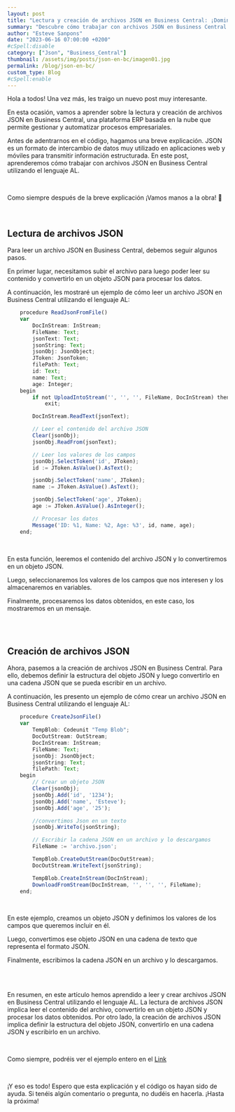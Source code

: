 ```yaml
---
layout: post
title: "Lectura y creación de archivos JSON en Business Central: ¡Domina el intercambio de datos estructurados!"
summary: "Descubre cómo trabajar con archivos JSON en Business Central utilizando el lenguaje AL. Aprende a leer y procesar datos de archivos JSON, así como a crear y descargar archivos JSON. Mejora tus habilidades en el intercambio de datos estructurados y potencia tus proyectos en Business Central."
author: "Esteve Sanpons"
date: "2023-06-16 07:00:00 +0200"
#cSpell:disable
category: ["Json", "Business_Central"]
thumbnail: /assets/img/posts/json-en-bc/imagen01.jpg
permalink: /blog/json-en-bc/
custom_type: Blog
#cSpell:enable
---
```


Hola a todos! Una vez más, les traigo un nuevo post muy interesante.

En esta ocasión, vamos a aprender sobre la lectura y creación de archivos JSON en Business Central, una plataforma ERP basada en la nube que permite gestionar y automatizar procesos empresariales.

Antes de adentrarnos en el código, hagamos una breve explicación. JSON es un formato de intercambio de datos muy utilizado en aplicaciones web y móviles para transmitir información estructurada. En este post, aprenderemos cómo trabajar con archivos JSON en Business Central utilizando el lenguaje AL.

<br>

Como siempre después de la breve explicación ¡Vamos manos a la obra! :clap:

<br>

## Lectura de archivos JSON

Para leer un archivo JSON en Business Central, debemos seguir algunos pasos.

En primer lugar, necesitamos subir el archivo para luego poder leer su contenido y convertirlo en un objeto JSON para procesar los datos.

A continuación, les mostraré un ejemplo de cómo leer un archivo JSON en Business Central utilizando el lenguaje AL:

```javascript
    procedure ReadJsonFromFile()
    var
        DocInStream: InStream;
        FileName: Text;
        jsonText: Text;
        jsonString: Text;
        jsonObj: JsonObject;
        JToken: JsonToken;
        filePath: Text;
        id: Text;
        name: Text;
        age: Integer;
    begin
        if not UploadIntoStream('', '', '', FileName, DocInStream) then
            exit;

        DocInStream.ReadText(jsonText);

        // Leer el contenido del archivo JSON
        Clear(jsonObj);
        jsonObj.ReadFrom(jsonText);

        // Leer los valores de los campos
        jsonObj.SelectToken('id', JToken);
        id := JToken.AsValue().AsText();

        jsonObj.SelectToken('name', JToken);
        name := JToken.AsValue().AsText();

        jsonObj.SelectToken('age', JToken);
        age := JToken.AsValue().AsInteger();

        // Procesar los datos
        Message('ID: %1, Name: %2, Age: %3', id, name, age);
    end;
```

<br>

En esta función, leeremos el contenido del archivo JSON y lo convertiremos en un objeto JSON.

Luego, seleccionaremos los valores de los campos que nos interesen y los almacenaremos en variables.

Finalmente, procesaremos los datos obtenidos, en este caso, los mostraremos en un mensaje.

<br><br>

## Creación de archivos JSON

Ahora, pasemos a la creación de archivos JSON en Business Central. Para ello, debemos definir la estructura del objeto JSON y luego convertirlo en una cadena JSON que se pueda escribir en un archivo.

A continuación, les presento un ejemplo de cómo crear un archivo JSON en Business Central utilizando el lenguaje AL:

```javascript
    procedure CreateJsonFile()
    var
        TempBlob: Codeunit "Temp Blob";
        DocOutStream: OutStream;
        DocInStream: InStream;
        FileName: Text;
        jsonObj: JsonObject;
        jsonString: Text;
        filePath: Text;
    begin
        // Crear un objeto JSON
        Clear(jsonObj);
        jsonObj.Add('id', '1234');
        jsonObj.Add('name', 'Esteve');
        jsonObj.Add('age', '25');

        //convertimos Json en un texto
        jsonObj.WriteTo(jsonString);

        // Escribir la cadena JSON en un archivo y lo descargamos
        FileName := 'archivo.json';

        TempBlob.CreateOutStream(DocOutStream);
        DocOutStream.WriteText(jsonString);

        TempBlob.CreateInStream(DocInStream);
        DownloadFromStream(DocInStream, '', '', '', FileName);
    end;
```

<br>

En este ejemplo, creamos un objeto JSON y definimos los valores de los campos que queremos incluir en él.

Luego, convertimos ese objeto JSON en una cadena de texto que representa el formato JSON.

Finalmente, escribimos la cadena JSON en un archivo y lo descargamos.

<br><br>

En resumen, en este artículo hemos aprendido a leer y crear archivos JSON en Business Central utilizando el lenguaje AL. La lectura de archivos JSON implica leer el contenido del archivo, convertirlo en un objeto JSON y procesar los datos obtenidos. Por otro lado, la creación de archivos JSON implica definir la estructura del objeto JSON, convertirlo en una cadena JSON y escribirlo en un archivo.

<br>

Como siempre, podréis ver el ejemplo entero en el [Link](https://github.com/Esanpons/EjemploSencillos-AL/tree/main/JsonBasico)

<br>

¡Y eso es todo! Espero que esta explicación y el código os hayan sido de ayuda. Si tenéis algún comentario o pregunta, no dudéis en hacerla. ¡Hasta la próxima!
